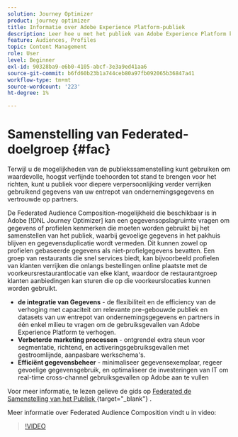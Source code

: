 ```yaml
---
solution: Journey Optimizer
product: journey optimizer
title: Informatie over Adobe Experience Platform-publiek
description: Leer hoe u met het publiek van Adobe Experience Platform kunt werken
feature: Audiences, Profiles
topic: Content Management
role: User
level: Beginner
exl-id: 90328ba9-e6b0-4105-abcf-3e3a9ed41aa6
source-git-commit: b6fd60b23b1a744ceb80a97fb092065b36847a41
workflow-type: tm+mt
source-wordcount: '223'
ht-degree: 1%

---
```


# Samenstelling van Federated-doelgroep {#fac}

Terwijl u de mogelijkheden van de publiekssamenstelling kunt gebruiken om waardevolle, hoogst verfijnde toehoorden tot stand te brengen voor het richten, kunt u publiek voor diepere verpersoonlijking verder verrijken gebruikend gegevens van uw entrepot van ondernemingsgegevens en vertrouwde op partners.

De Federated Audience Composition-mogelijkheid die beschikbaar is in Adobe [!DNL Journey Optimizer] kan een gegevensopslagruimte vragen om gegevens of profielen
kenmerken die moeten worden gebruikt bij het samenstellen van het publiek, waarbij gevoelige gegevens in het pakhuis blijven en gegevensduplicatie wordt vermeden. Dit kunnen zowel op profielen gebaseerde gegevens als niet-profielgegevens bevatten. Een groep van restaurants die snel services biedt, kan bijvoorbeeld profielen van klanten verrijken
die onlangs bestellingen online plaatste met de voorkeursrestaurantlocatie van elke klant, waardoor de restaurantgroep klanten aanbiedingen kan sturen die op die voorkeurslocaties kunnen worden gebruikt.

* **de integratie van Gegevens** - de flexibiliteit en de efficiency van de verhoging met capaciteit om relevante pre-gebouwde publiek en datasets van uw entrepot van ondernemingsgegevens en partners in één enkel milieu te vragen om de gebruiksgevallen van Adobe Experience Platform te verhogen.
* **Verbeterde marketing processen** - ontgrendel extra steun voor segmentatie, richtend, en activeringsgebruiksgevallen met gestroomlijnde, aanpasbare werkschema&#39;s.
* **Efficiënt gegevensbeheer** - minimaliseer gegevensexemplaar, regeer gevoelige
gegevensgebruik, en optimaliseer de investeringen van IT om real-time cross-channel gebruiksgevallen op Adobe aan te vullen

Voor meer informatie, te lezen gelieve de gids op [ Federated de Samenstelling van het Publiek ](https://experienceleague.adobe.com/nl/docs/federated-audience-composition/using/home){target="_blank"} .

Meer informatie over Federated Audience Composition vindt u in video:

>[!VIDEO](https://video.tv.adobe.com/v/3432261?quality=12)
